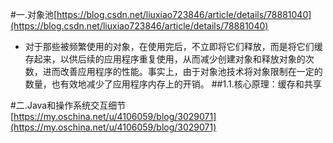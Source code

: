 #一.对象池[https://blog.csdn.net/liuxiao723846/article/details/78881040](https://blog.csdn.net/liuxiao723846/article/details/78881040)
- 对于那些被频繁使用的对象，在使用完后，不立即将它们释放，而是将它们缓存起来，以供后续的应用程序重复使用，从而减少创建对象和释放对象的次数，进而改善应用程序的性能。事实上，由于对象池技术将对象限制在一定的数量，也有效地减少了应用程序内存上的开销。
##1.1.核心原理：缓存和共享

#二.Java和操作系统交互细节[https://my.oschina.net/u/4106059/blog/3029071](https://my.oschina.net/u/4106059/blog/3029071)